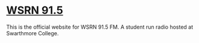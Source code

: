 # [WSRN 91.5](https://wsrnfm.com)

This is the official website for WSRN 91.5 FM. A student run radio hosted at Swarthmore College.

